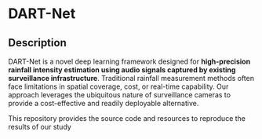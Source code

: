 # DART-Net

## Description

DART-Net is a novel deep learning framework designed for **high-precision rainfall intensity estimation using audio signals captured by existing surveillance infrastructure**. Traditional rainfall measurement methods often face limitations in spatial coverage, cost, or real-time capability. Our approach leverages the ubiquitous nature of surveillance cameras to provide a cost-effective and readily deployable alternative.

This repository provides the source code and resources to reproduce the results of our study
